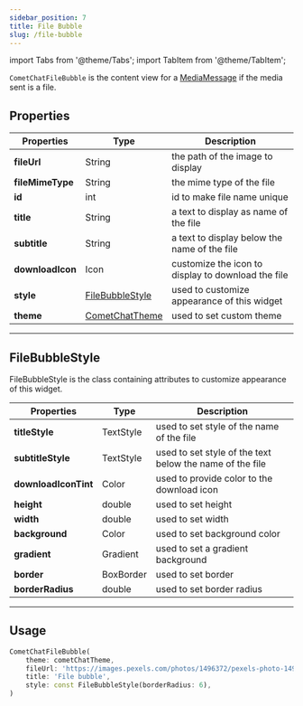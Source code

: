 ```yaml
---
sidebar_position: 7
title: File Bubble
slug: /file-bubble
---
```


import Tabs from '@theme/Tabs';
import TabItem from '@theme/TabItem';

`CometChatFileBubble` is the content view for a [MediaMessage](/sdk/flutter/send-message#media-message) if the media sent is a file.

## Properties

| Properties | Type | Description | 
| ---- | ---- | ---- | 
| **fileUrl** | String | the path of the image to display | 
| **fileMimeType** | String | the mime type of the file | 
| **id** | int | id to make file name unique | 
| **title** | String | a text to display as name of the file | 
| **subtitle** | String | a text to display below the name of the file | 
| **downloadIcon** | Icon | customize the icon to display to download the file | 
| **style** | [FileBubbleStyle](/ui-kit/flutter/file-bubble#filebubblestyle) | used to customize appearance of this widget | 
| **theme** | [CometChatTheme](/ui-kit/flutter/theme) | used to set custom theme | 

---

## FileBubbleStyle

FileBubbleStyle is the class containing attributes to customize appearance of this widget.

| Properties | Type | Description | 
| ---- | ---- | ---- | 
| **titleStyle** | TextStyle | used to set style of the name of the file | 
| **subtitleStyle** | TextStyle | used to set style of the text below the name of the file | 
| **downloadIconTint** | Color | used to provide color to the download icon | 
| **height** | double | used to set height | 
| **width** | double | used to set width | 
| **background** | Color | used to set background color | 
| **gradient** | Gradient | used to set a gradient background | 
| **border** | BoxBorder | used to set border | 
| **borderRadius** | double | used to set border radius | 

---

## Usage

<Tabs>

<TabItem value="Dart" label="Dart">

```dart
CometChatFileBubble(
    theme: cometChatTheme,
    fileUrl: 'https://images.pexels.com/photos/1496372/pexels-photo-1496372.jpeg',
    title: 'File bubble',
    style: const FileBubbleStyle(borderRadius: 6),
)
```

</TabItem>

</Tabs>

